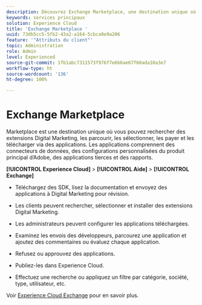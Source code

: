 ```yaml
---
description: Découvrez Exchange Marketplace, une destination unique où vous pouvez rechercher des extensions de marketing numérique, les parcourir, les sélectionner, les payer et les télécharger via des applications.
keywords: services principaux
solution: Experience Cloud
title: 'Exchange Marketplace '
uuid: 73db5cc5-5fb2-43a2-a164-5cbca9e9a206
feature: '"Attributs du client"'
topic: Administration
role: Admin
level: Experienced
source-git-commit: 1fb1abc7311573f976f7e6b6ae67f60ada10a3e7
workflow-type: ht
source-wordcount: '136'
ht-degree: 100%

---
```



# Exchange Marketplace

Marketplace est une destination unique où vous pouvez rechercher des extensions Digital Marketing, les parcourir, les sélectionner, les payer et les télécharger via des applications. Les applications comprennent des connecteurs de données, des configurations personnalisées du produit principal d’Adobe, des applications tierces et des rapports.

**[!UICONTROL Experience Cloud]** > **[!UICONTROL Aide]** > **[!UICONTROL Exchange]**

* Téléchargez des SDK, lisez la documentation et envoyez des applications à Digital Marketing pour révision.

* Les clients peuvent rechercher, sélectionner et installer des extensions Digital Marketing.

* Les administrateurs peuvent configurer les applications téléchargées.

* Examinez les envois des développeurs, parcourez une application et ajoutez des commentaires ou évaluez chaque application.

* Refusez ou approuvez des applications.

* Publiez-les dans Experience Cloud.

* Effectuez une recherche ou appliquez un filtre par catégorie, société, type, utilisateur, etc.

Voir [Experience Cloud Exchange](https://exchange.adobe.com/experiencecloud.html) pour en savoir plus.
